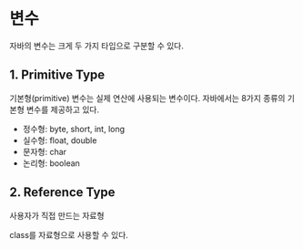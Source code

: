 # 변수

자바의 변수는 크게 두 가지 타입으로 구분할 수 있다.

## 1. Primitive Type
기본형(primitive) 변수는 실제 연산에 사용되는 변수이다. 자바에서는 8가지 종류의 기본형 변수를 제공하고 있다.

- 정수형: byte, short, int, long
- 실수형: float, double
- 문자형: char
- 논리형: boolean
## 2. Reference Type

사용자가 직접 만드는 자료형

class를 자료형으로 사용할 수 있다.